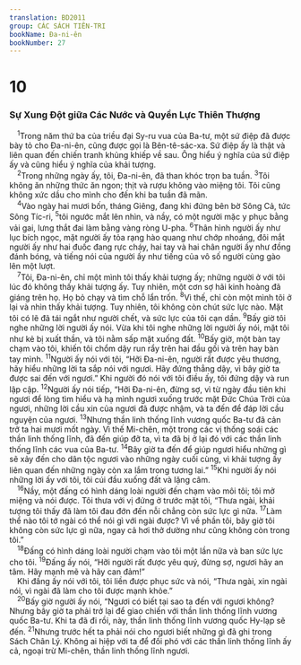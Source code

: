 ```yaml
---
translation: BD2011
group: CÁC SÁCH TIÊN-TRI
bookName: Đa-ni-ên 
bookNumber: 27
---
```


<div class="title"><h1>10</h1><h3>Sự Xung Ðột giữa Các Nước và Quyền Lực Thiên Thượng</h3></div>
<span class="verse da_10_1"> <sup>1</sup>Trong năm thứ ba của triều đại Sy-ru vua của Ba-tư, một sứ điệp đã được bày tỏ cho Ða-ni-ên, cũng được gọi là Bên-tê-sác-xa. Sứ điệp ấy là thật và liên quan đến chiến tranh khủng khiếp về sau. Ông hiểu ý nghĩa của sứ điệp ấy và cũng hiểu ý nghĩa của khải tượng.<br/></span>
<span class="verse da_10_2"> <sup>2</sup>Trong những ngày ấy, tôi, Ða-ni-ên, đã than khóc trọn ba tuần. </span>
<span class="verse da_10_3"><sup>3</sup>Tôi không ăn những thức ăn ngon; thịt và rượu không vào miệng tôi. Tôi cũng không xức dầu cho mình cho đến khi ba tuần đã mãn.<br/></span>
<span class="verse da_10_4"> <sup>4</sup>Vào ngày hai mươi bốn, tháng Giêng, đang khi đứng bên bờ Sông Cả, tức Sông Tíc-ri, </span>
<span class="verse da_10_5"><sup>5</sup>tôi ngước mắt lên nhìn, và nầy, có một người mặc y phục bằng vải gai, lưng thắt đai làm bằng vàng ròng U-pha. </span>
<span class="verse da_10_6"><sup>6</sup>Thân hình người ấy như lục bích ngọc, mặt người ấy tỏa rạng hào quang như chớp nhoáng, đôi mắt người ấy như hai đuốc đang rực cháy, hai tay và hai chân người ấy như đồng đánh bóng, và tiếng nói của người ấy như tiếng của vô số người cùng gào lên một lượt.<br/></span>
<span class="verse da_10_7"> <sup>7</sup>Tôi, Ða-ni-ên, chỉ một mình tôi thấy khải tượng ấy; những người ở với tôi lúc đó không thấy khải tượng ấy. Tuy nhiên, một cơn sợ hãi kinh hoàng đã giáng trên họ. Họ bỏ chạy và tìm chỗ lẩn trốn. </span>
<span class="verse da_10_8"><sup>8</sup>Vì thế, chỉ còn một mình tôi ở lại và nhìn thấy khải tượng. Tuy nhiên, tôi không còn chút sức lực nào. Mặt tôi có lẽ đã tái ngắt như người chết, và sức lực của tôi cạn dần. </span>
<span class="verse da_10_9"><sup>9</sup>Bấy giờ tôi nghe những lời người ấy nói. Vừa khi tôi nghe những lời người ấy nói, mặt tôi như kẻ bị xuất thần, và tôi nằm sấp mặt xuống đất. </span>
<span class="verse da_10_10"><sup>10</sup>Bấy giờ, một bàn tay chạm vào tôi, khiến tôi chổm dậy run rẩy trên hai đầu gối và trên hay bàn tay mình. </span>
<span class="verse da_10_11"><sup>11</sup>Người ấy nói với tôi, “Hỡi Ða-ni-ên, người rất được yêu thương, hãy hiểu những lời ta sắp nói với ngươi. Hãy đứng thẳng dậy, vì bây giờ ta được sai đến với ngươi.” Khi người đó nói với tôi điều ấy, tôi đứng dậy và run lập cập. </span>
<span class="verse da_10_12"><sup>12</sup>Người ấy nói tiếp, “Hỡi Ða-ni-ên, đừng sợ, vì từ ngày đầu tiên khi ngươi để lòng tìm hiểu và hạ mình ngươi xuống trước mặt Ðức Chúa Trời của ngươi, những lời cầu xin của ngươi đã được nhậm, và ta đến để đáp lời cầu nguyện của ngươi. </span>
<span class="verse da_10_13"><sup>13</sup>Nhưng thần linh thống lĩnh vương quốc Ba-tư đã cản trở ta hai mươi mốt ngày. Vì thế Mi-chên, một trong các vị thống soái các thần linh thống lĩnh, đã đến giúp đỡ ta, vì ta đã bị ở lại đó với các thần linh thống lĩnh các vua của Ba-tư. </span>
<span class="verse da_10_14"><sup>14</sup>Bây giờ ta đến để giúp ngươi hiểu những gì sẽ xảy đến cho dân tộc ngươi vào những ngày cuối cùng, vì khải tượng ấy liên quan đến những ngày còn xa lắm trong tương lai.” </span>
<span class="verse da_10_15"><sup>15</sup>Khi người ấy nói những lời ấy với tôi, tôi cúi đầu xuống đất và lặng câm.<br/></span>
<span class="verse da_10_16"> <sup>16</sup>Nầy, một đấng có hình dáng loài người đến chạm vào môi tôi; tôi mở miệng và nói được. Tôi thưa với vị đứng ở trước mặt tôi, “Thưa ngài, khải tượng tôi thấy đã làm tôi đau đớn đến nỗi chẳng còn sức lực gì nữa. </span>
<span class="verse da_10_17"><sup>17</sup>Làm thể nào tôi tớ ngài có thể nói gì với ngài được? Vì về phần tôi, bây giờ tôi không còn sức lực gì nữa, ngay cả hơi thở dường như cũng không còn trong tôi.”<br/></span>
<span class="verse da_10_18"> <sup>18</sup>Ðấng có hình dáng loài người chạm vào tôi một lần nữa và ban sức lực cho tôi. </span>
<span class="verse da_10_19"><sup>19</sup>Ðấng ấy nói, “Hỡi người rất được yêu quý, đừng sợ, ngươi hãy an tâm. Hãy mạnh mẽ và hãy can đảm!”<br/> Khi đấng ấy nói với tôi, tôi liền được phục sức và nói, “Thưa ngài, xin ngài nói, vì ngài đã làm cho tôi được mạnh khỏe.”<br/></span>
<span class="verse da_10_20"> <sup>20</sup>Bấy giờ người ấy nói, “Ngươi có biết tại sao ta đến với ngươi không? Nhưng bây giờ ta phải trở lại để giao chiến với thần linh thống lĩnh vương quốc Ba-tư. Khi ta đã đi rồi, này, thần linh thống lĩnh vương quốc Hy-lạp sẽ đến. </span>
<span class="verse da_10_21"><sup>21</sup>Nhưng trước hết ta phải nói cho ngươi biết những gì đã ghi trong Sách Chân Lý. Không ai hiệp với ta để đối phó với các thần linh thống lĩnh ấy cả, ngoại trừ Mi-chên, thần linh thống lĩnh ngươi.<br/></span>

